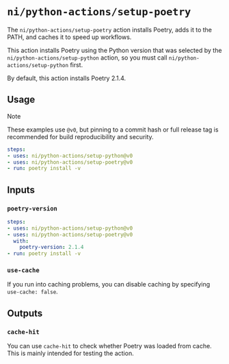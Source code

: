 # `ni/python-actions/setup-poetry`

The `ni/python-actions/setup-poetry` action installs Poetry, adds it to the PATH, and caches it to
speed up workflows.

This action installs Poetry using the Python version that was selected by the
`ni/python-actions/setup-python` action, so you must call `ni/python-actions/setup-python` first.

By default, this action installs Poetry 2.1.4.

## Usage

> [!NOTE]
> These examples use `@v0`, but pinning to a commit hash or full release tag is recommended for
> build reproducibility and security.

```yaml
steps:
- uses: ni/python-actions/setup-python@v0
- uses: ni/python-actions/setup-poetry@v0
- run: poetry install -v
```

## Inputs

### `poetry-version`

```yaml
steps:
- uses: ni/python-actions/setup-python@v0
- uses: ni/python-actions/setup-poetry@v0
  with:
    poetry-version: 2.1.4
- run: poetry install -v
```

### `use-cache`

If you run into caching problems, you can disable caching by specifying `use-cache: false`.

## Outputs

### `cache-hit`

You can use `cache-hit` to check whether Poetry was loaded from cache. This is mainly intended for
testing the action.
